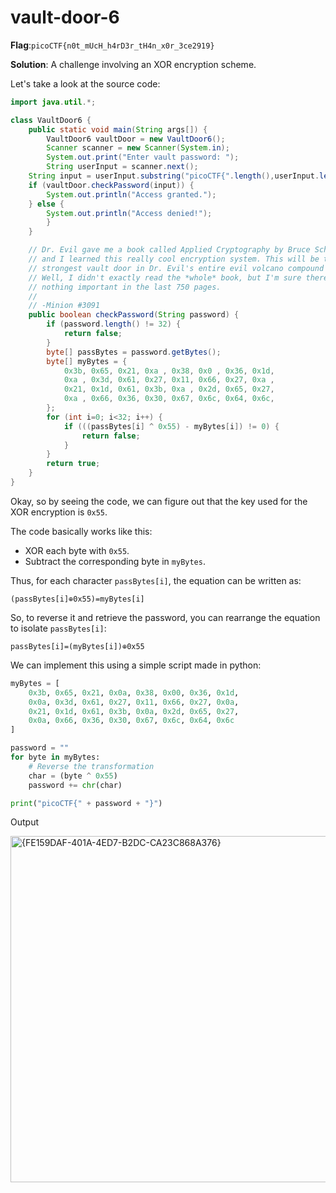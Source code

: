 # vault-door-6
__Flag__:`picoCTF{n0t_mUcH_h4rD3r_tH4n_x0r_3ce2919}`

__Solution__: A challenge involving an XOR encryption scheme.

Let's take a look at the source code:
```java
import java.util.*;

class VaultDoor6 {
    public static void main(String args[]) {
        VaultDoor6 vaultDoor = new VaultDoor6();
        Scanner scanner = new Scanner(System.in);
        System.out.print("Enter vault password: ");
        String userInput = scanner.next();
	String input = userInput.substring("picoCTF{".length(),userInput.length()-1);
	if (vaultDoor.checkPassword(input)) {
	    System.out.println("Access granted.");
	} else {
	    System.out.println("Access denied!");
        }
    }

    // Dr. Evil gave me a book called Applied Cryptography by Bruce Schneier,
    // and I learned this really cool encryption system. This will be the
    // strongest vault door in Dr. Evil's entire evil volcano compound for sure!
    // Well, I didn't exactly read the *whole* book, but I'm sure there's
    // nothing important in the last 750 pages.
    //
    // -Minion #3091
    public boolean checkPassword(String password) {
        if (password.length() != 32) {
            return false;
        }
        byte[] passBytes = password.getBytes();
        byte[] myBytes = {
            0x3b, 0x65, 0x21, 0xa , 0x38, 0x0 , 0x36, 0x1d,
            0xa , 0x3d, 0x61, 0x27, 0x11, 0x66, 0x27, 0xa ,
            0x21, 0x1d, 0x61, 0x3b, 0xa , 0x2d, 0x65, 0x27,
            0xa , 0x66, 0x36, 0x30, 0x67, 0x6c, 0x64, 0x6c,
        };
        for (int i=0; i<32; i++) {
            if (((passBytes[i] ^ 0x55) - myBytes[i]) != 0) {
                return false;
            }
        }
        return true;
    }
}
```
Okay, so by seeing the code, we can figure out that the key used for the XOR encryption is `0x55`. 

The code basically works like this:
* XOR each byte with `0x55`.
* Subtract the corresponding byte in `myBytes`.

Thus, for each character `passBytes[i]`, the equation can be written as:
  
  `(passBytes[i]⊕0x55)=myBytes[i]`

So, to reverse it and retrieve the password, you can rearrange the equation to isolate `passBytes[i]`:
  
  `passBytes[i]=(myBytes[i])⊕0x55`

We can implement this using a simple script made in python:
```python
myBytes = [
    0x3b, 0x65, 0x21, 0x0a, 0x38, 0x00, 0x36, 0x1d,
    0x0a, 0x3d, 0x61, 0x27, 0x11, 0x66, 0x27, 0x0a,
    0x21, 0x1d, 0x61, 0x3b, 0x0a, 0x2d, 0x65, 0x27,
    0x0a, 0x66, 0x36, 0x30, 0x67, 0x6c, 0x64, 0x6c
]

password = ""
for byte in myBytes:
    # Reverse the transformation
    char = (byte ^ 0x55)
    password += chr(char)

print("picoCTF{" + password + "}")
```

Output

<img width="554" alt="{FE159DAF-401A-4ED7-B2DC-CA23C868A376}" src="https://github.com/user-attachments/assets/b63ee1eb-0e1e-4786-b189-73ddcd6d2337">

